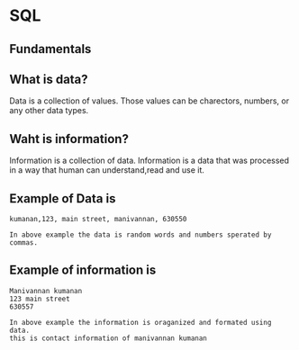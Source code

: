 # SQL

## Fundamentals

## What is data?
Data is a collection of values. Those values can be charectors, numbers, or any other data types. 

## Waht is information?
Information is a collection of data. Information is a data that was processed in a way that human can understand,read and use it. 

## Example of Data is 
```
kumanan,123, main street, manivannan, 630550

In above example the data is random words and numbers sperated by commas. 

```
## Example of information is 

```
Manivannan kumanan
123 main street
630557 

In above example the information is oraganized and formated using data.
this is contact information of manivannan kumanan
```